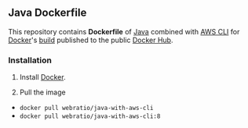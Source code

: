 ## Java Dockerfile

This repository contains **Dockerfile** of [Java](https://www.java.com/) combined with [AWS CLI](https://aws.amazon.com/it/cli/) for [Docker](https://www.docker.com/)'s [build](https://registry.hub.docker.com/u/webratio/java/) published to the public [Docker Hub](https://hub.docker.com/).

### Installation

1. Install [Docker](https://www.docker.com/).

2. Pull the image 
  * `docker pull webratio/java-with-aws-cli`
  * `docker pull webratio/java-with-aws-cli:8`
